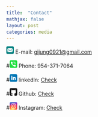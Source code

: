 ```yaml
---
title:  "Contact"
mathjax: false
layout: post
categories: media
---
```


<img src="/assets/email.svg" width="20" height="20">    E-mail: <gijung0921@gmail.com> 

#<img src="/assets/phone.svg" width="20" height="20">    Phone: 954-371-7064

#<img src="/assets/linkedin.svg" width="20" height="20">   linkedIn: [Check](https://www.linkedin.com/in/gijung-lee-641027222/)

#<img src="/assets/github.svg" width="20" height="20">   Github: [Check](https://github.com/GijungLee/)

#<img src="/assets/instagram.svg" width="20" height="20">    Instagram: [Check](https://www.instagram.com/gijung0921/)
